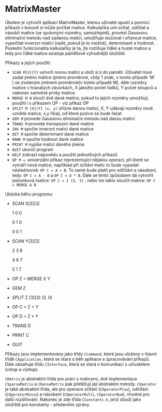 # MatrixMaster

Úkolem je vytvořit aplikaci MatrixMaster, kterou uživatel spustí a pomocí příkazů v konzoli si může počítat matice.
Kalkulačka umí sčítat, odčítat a násobit matice (se správnými rozměry, samozřejmě), provést Gaussovu eliminační metodu nad zadanou maticí,
umožňuje slučovat i oříznout matice, vypočítat inverzní matici (opět, pokud je to možné), determinant a hodnost.
Poslední funkcionalita kalkulačky je ta, že rozlišuje řídké a husté matice a tedy pro řídké matice existuje paměťově výhodnější úložiště.

Příkazy a jejich použití:
 - `SCAN M[X][Y]` vytvoří novou matici a uloží si ji do paměti. Uživatel musí zadat jméno matice (jméno proměnné, vždy 1 znak, v tomto případě 'M' ) se zvoleným jménem proměnné(v tomto případě M),
    dále rozměry matice v hranatých závorkách, X jakožto počet řádků, Y počet sloupců a nakonec samotné prvky matice.
 - `MERGE M N` sloučí dvě dané matice, pokud to jejich rozměry umožňují, použití i s příkazem OP - viz příkaz OP
 - `SPLIT M [X][Y] (x, y)` ořízne danou matici, X, Y udávají rozměry nově vzniklé matice, x,y říkají, od které pozice se bude řezat
 - `GEM M` provede  Gaussovu eliminační metodu nad danou maticí
 - `TRANS M` provede transpozici dané matice
 - `INV M` spočte inverzní matici dané matice
 - `DET M` spočte determinant dané matice
 - `RANK M` spočte hodnost dané matice
 - `PRINT M` vypíše matici daného jména
 - `QUIT` ukončí program
 - `HELP` zobrazí nápovědu a použití jednotlivých příkazů
 - `OP M = `univerzální příkaz reprezentující nějakou operaci, při které se vytváří nová matice,
    například při sčítání matic to bude vypadat následnovně: `OP C = A + B`. To samé bude platit pro odčítání a násobení, tedy:
    `OP C = A - B` a `OP C = A * B`.
    Dále se tímto způsobem dá vytvořit jednotková matice: `OP C = 1 (3, 3)` , nebo lze takto sloučit matice:
    `OP C = MERGE A B`

Ukázka běhu programu:
- SCAN X[3][3]

    1 0 0

    0 1 0

    0 0 1
- SCAN Y[3][3]

    2 3 8

    4 6 7

    5 1 7

- OP Z = MERGE X Y
- GEM Z
- SPLIT Z [3][3] (3, 0)
- OP C = Z + Y
- OP D = Z * Y
- TRANS D
- PRINT C
- QUIT

Příkazy jsou implementovány jako třídy `CCommand`, které jsou uloženy v hlavní třídě `CApplication`, která se stará o běh aplikace a zpracovávání příkazů.
Dále obsahuje třídu `CInterface`, která se stará o komunikaci s uživatelem (vstup a výstup).

`CMatrix` je abstraktní třída pro práci s maticemi, dvě implementace `CSparseMatrix` a `CDenseMatrix` pak přetěžují její abstraktní metody.
 `COperator` je také abstraktní třída, ale pro operace sčítání (`COperatorPlus`), odčítání (`COperatorMinus`) a násobení (`COperatorMulti`, `COperatorNum`), vhodné pro další rozšiřování.
Nakonec je zde třída `CConstants.h`, jenž slouží jako úložiště pro konstanty - především zprávy.
